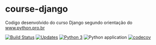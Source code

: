 # course-django

Codigo desenvolvido do curso Django segundo orientação do www.python.pro.br


[![Build Status](https://travis-ci.org/jlplautz/course-django.svg?branch=master)](https://travis-ci.org/jlplautz/course-django)
[![Updates](https://pyup.io/repos/github/jlplautz/course-django/shield.svg)](https://pyup.io/repos/github/jlplautz/course-django/)
[![Python 3](https://pyup.io/repos/github/jlplautz/course-django/python-3-shield.svg)](https://pyup.io/repos/github/jlplautz/course-django/)
![Python application](https://github.com/jlplautz/course-django/workflows/Python%20application/badge.svg)
[![codecov](https://codecov.io/gh/jlplautz/course-django/branch/master/graph/badge.svg)](https://codecov.io/gh/jlplautz/course-django)
